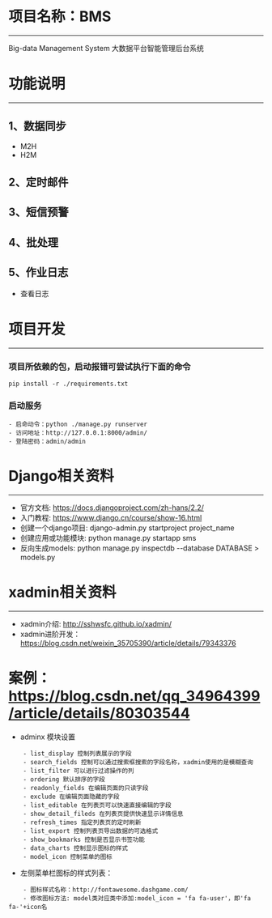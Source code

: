 
# 项目名称：BMS

---
Big-data Management System
大数据平台智能管理后台系统

# 功能说明
---
## 1、数据同步
- M2H
- H2M
## 2、定时邮件

## 3、短信预警

## 4、批处理

## 5、作业日志
-  查看日志

# 项目开发
---
### 项目所依赖的包，启动报错可尝试执行下面的命令
 ```
pip install -r ./requirements.txt
 ```
 
### 启动服务
 ```
 - 启命动令：python ./manage.py runserver
 - 访问地址：http://127.0.0.1:8000/admin/
 - 登陆密码：admin/admin
```

# Django相关资料
---

- 官方文档: https://docs.djangoproject.com/zh-hans/2.2/
- 入门教程: https://www.django.cn/course/show-16.html
- 创建一个django项目: django-admin.py startproject project_name
- 创建应用或功能模块: python manage.py startapp sms 
- 反向生成models: python manage.py inspectdb --database DATABASE > models.py


# xadmin相关资料
---

- xadmin介绍: http://sshwsfc.github.io/xadmin/
- xadmin进阶开发： https://blog.csdn.net/weixin_35705390/article/details/79343376

# 案例：https://blog.csdn.net/qq_34964399/article/details/80303544
- adminx 模块设置
```
    - list_display 控制列表展示的字段
    - search_fields 控制可以通过搜索框搜索的字段名称，xadmin使用的是模糊查询
    - list_filter 可以进行过滤操作的列
    - ordering 默认排序的字段
    - readonly_fields 在编辑页面的只读字段
    - exclude 在编辑页面隐藏的字段
    - list_editable 在列表页可以快速直接编辑的字段
    - show_detail_fileds 在列表页提供快速显示详情信息
    - refresh_times 指定列表页的定时刷新
    - list_export 控制列表页导出数据的可选格式
    - show_bookmarks 控制是否显示书签功能
    - data_charts 控制显示图标的样式
    - model_icon 控制菜单的图标
```
- 左侧菜单栏图标的样式列表：
```
    - 图标样式名称：http://fontawesome.dashgame.com/
    - 修改图标方法: model类对应类中添加:model_icon = 'fa fa-user'，即'fa fa-'+icon名
```

